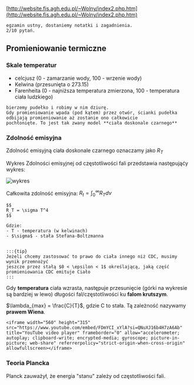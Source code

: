 [http://website.fis.agh.edu.pl/~Wolny/index2.php.htm](http://website.fis.agh.edu.pl/~Wolny/index2.php.htm)

```{note}
egzamin ustny, dostaniemy notatki i zagadnienia.
2/10 pytań.
```

## Promieniowanie termiczne

### Skale temperatur
- celcjusz (0 - zamarzanie wody, 100 - wrzenie wody)
- Kelwina (przesunięta o 273.15)
- Farenheita (0 - najniższa temperatura zmierzona, 100 - temperatura ciała ludzkiego)


```{admonition} doświadczenie
bierzemy pudełko i robimy w nim dziurę.
Gdy promieniowanie wpada (pod kątem) przez otwór, ścianki pudełka odbijają promieniowanie aż zostanie ono całkowicie
pochłonięte. To jest tak zwany model **ciała doskonale czarnego**
```

### Zdolność emisyjna

Zdolność emisyjną ciała doskonale czarnego oznaczamy jako $R_T$

Wykres Zdolności emisyjnej od częstotliwości fali przedstawia następująćy wykres:

![wykres](http://website.fis.agh.edu.pl/~Wolny/k1graf/5.gif)


Całkowita zdolność emisyjna: $R_t = \int_0^\infty R_T d\nu$

```{admonition} Prawo Stefana
$$
R_T = \sigma T^4
$$

Gdzie:
- T - temperatura (w kelwinach)
- $\sigma$ - stała Stefana-Boltzmanna


:::{tip}
Jeżeli chcemy zastosować to prawo do ciała innego niż CDC, musimy wynik przemnożyć
jeszcze przez stałą $0 < \epsilon < 1$ określającą, jaką część promieniowania CDC emituje Ciało
:::
```

Gdy **temperatura** ciała wzrasta, następuje przesunięcie (górki na wykresie są bardziej w lewo) długości fal/częstotliwości ku **falom krutszym**.

$\lambda_{max} = \frac{C}{T}$, gdzie C to stała. Tą zależność nazywamy **prawem Wiena**.

```{raw} html
<iframe width="560" height="315" src="https://www.youtube.com/embed/FDmYCI_xYlA?si=QNuXJ16b4H7zA6Ab" title="YouTube video player" frameborder="0" allow="accelerometer; autoplay; clipboard-write; encrypted-media; gyroscope; picture-in-picture; web-share" referrerpolicy="strict-origin-when-cross-origin" allowfullscreen></iframe>
```

### Teoria Plancka

Planck zauważył, że energia "stanu" zależy od częstotliwości fali.

